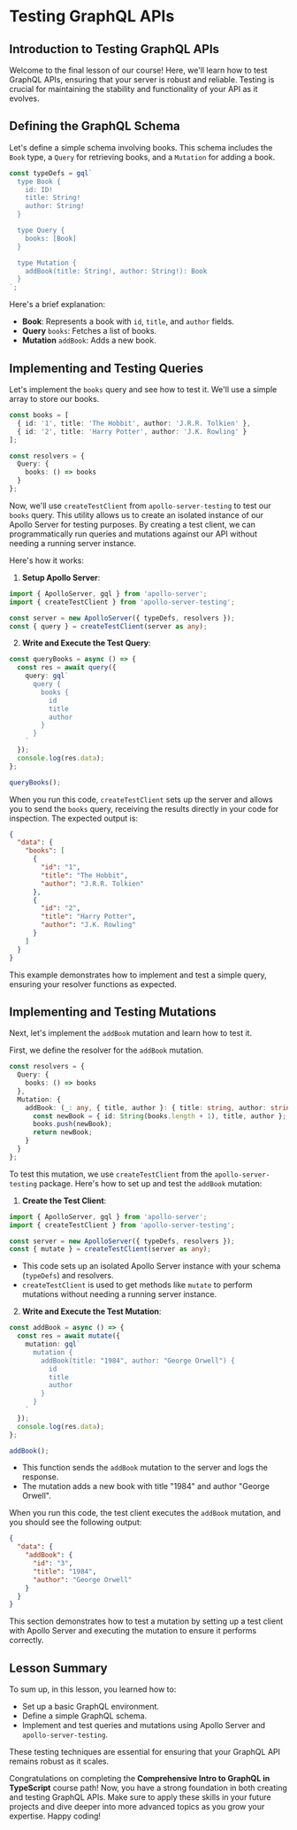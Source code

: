 # Testing GraphQL APIs

## Introduction to Testing GraphQL APIs
Welcome to the final lesson of our course! Here, we'll learn how to test GraphQL APIs, ensuring that your server is robust and reliable. Testing is crucial for maintaining the stability and functionality of your API as it evolves.

## Defining the GraphQL Schema
Let's define a simple schema involving books. This schema includes the `Book` type, a `Query` for retrieving books, and a `Mutation` for adding a book.

```TypeScript
const typeDefs = gql`
  type Book {
    id: ID!
    title: String!
    author: String!
  }

  type Query {
    books: [Book]
  }

  type Mutation {
    addBook(title: String!, author: String!): Book
  }
`;
```
Here's a brief explanation:

- **Book**: Represents a book with `id`, `title`, and `author` fields.
- **Query** `books`: Fetches a list of books.
- **Mutation** `addBook`: Adds a new book.

## Implementing and Testing Queries
Let's implement the `books` query and see how to test it. We'll use a simple array to store our books.

```TypeScript
const books = [
  { id: '1', title: 'The Hobbit', author: 'J.R.R. Tolkien' },
  { id: '2', title: 'Harry Potter', author: 'J.K. Rowling' }
];

const resolvers = {
  Query: {
    books: () => books
  }
};
```

Now, we'll use `createTestClient` from `apollo-server-testing` to test our `books` query. This utility allows us to create an isolated instance of our Apollo Server for testing purposes. By creating a test client, we can programmatically run queries and mutations against our API without needing a running server instance.

Here's how it works:

1. **Setup Apollo Server**:

```TypeScript
import { ApolloServer, gql } from 'apollo-server';
import { createTestClient } from 'apollo-server-testing';

const server = new ApolloServer({ typeDefs, resolvers });
const { query } = createTestClient(server as any);
```

2. **Write and Execute the Test Query**:

```TypeScript
const queryBooks = async () => {
  const res = await query({
    query: gql`
      query {
        books {
          id
          title
          author
        }
      }
    `
  });
  console.log(res.data);
};

queryBooks();
```

When you run this code, `createTestClient` sets up the server and allows you to send the `books` query, receiving the results directly in your code for inspection. The expected output is:

```JSON
{
  "data": {
    "books": [
      {
        "id": "1",
        "title": "The Hobbit",
        "author": "J.R.R. Tolkien"
      },
      {
        "id": "2",
        "title": "Harry Potter",
        "author": "J.K. Rowling"
      }
    ]
  }
}
```

This example demonstrates how to implement and test a simple query, ensuring your resolver functions as expected.

## Implementing and Testing Mutations
Next, let's implement the `addBook` mutation and learn how to test it.

First, we define the resolver for the `addBook` mutation.

```TypeScript
const resolvers = {
  Query: {
    books: () => books
  },
  Mutation: {
    addBook: (_: any, { title, author }: { title: string, author: string }) => {
      const newBook = { id: String(books.length + 1), title, author };
      books.push(newBook);
      return newBook;
    }
  }
};
```

To test this mutation, we use `createTestClient` from the `apollo-server-testing` package. Here's how to set up and test the `addBook` mutation:

1. **Create the Test Client**:

```TypeScript
import { ApolloServer, gql } from 'apollo-server';
import { createTestClient } from 'apollo-server-testing';

const server = new ApolloServer({ typeDefs, resolvers });
const { mutate } = createTestClient(server as any);
```

- This code sets up an isolated Apollo Server instance with your schema (`typeDefs`) and resolvers.
- `createTestClient` is used to get methods like `mutate` to perform mutations without needing a running server instance.

2. **Write and Execute the Test Mutation**:

```TypeScript
const addBook = async () => {
  const res = await mutate({
    mutation: gql`
      mutation {
        addBook(title: "1984", author: "George Orwell") {
          id
          title
          author
        }
      }
    `
  });
  console.log(res.data);
};

addBook();
```

- This function sends the `addBook` mutation to the server and logs the response.
- The mutation adds a new book with title "1984" and author "George Orwell".

When you run this code, the test client executes the `addBook` mutation, and you should see the following output:

```JSON
{
  "data": {
    "addBook": {
      "id": "3",
      "title": "1984",
      "author": "George Orwell"
    }
  }
}
```

This section demonstrates how to test a mutation by setting up a test client with Apollo Server and executing the mutation to ensure it performs correctly.

## Lesson Summary
To sum up, in this lesson, you learned how to:

- Set up a basic GraphQL environment.
- Define a simple GraphQL schema.
- Implement and test queries and mutations using Apollo Server and `apollo-server-testing`.

These testing techniques are essential for ensuring that your GraphQL API remains robust as it scales.

Congratulations on completing the **Comprehensive Intro to GraphQL in TypeScript** course path! Now, you have a strong foundation in both creating and testing GraphQL APIs. Make sure to apply these skills in your future projects and dive deeper into more advanced topics as you grow your expertise. Happy coding!
